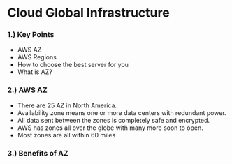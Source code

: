 # Cloud Global Infrastructure

### 1.) Key Points
* AWS AZ
* AWS Regions
* How to choose the best server for you
* What is AZ?

### 2.) AWS AZ
* There are 25 AZ in North America.
* Availability zone means one or more data centers with redundant power.
* All data sent between the zones is completely safe and encrypted.
* AWS has zones all over the globe with many more soon to open. 
* Most zones are all within 60 miles

### 3.) Benefits of AZ
